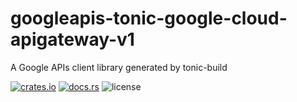 # googleapis-tonic-google-cloud-apigateway-v1

A Google APIs client library generated by tonic-build

[![crates.io](https://img.shields.io/crates/v/googleapis-tonic-google-cloud-apigateway-v1)](https://crates.io/crates/googleapis-tonic-google-cloud-apigateway-v1)
[![docs.rs](https://img.shields.io/docsrs/googleapis-tonic-google-cloud-apigateway-v1)](https://docs.rs/googleapis-tonic-google-cloud-apigateway-v1)
![license](https://img.shields.io/crates/l/googleapis-tonic-google-cloud-apigateway-v1)

